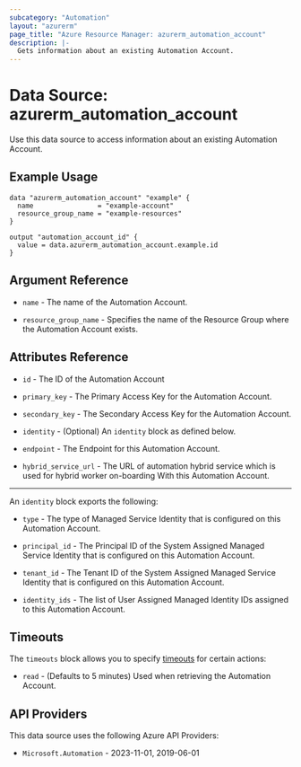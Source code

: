 ```yaml
---
subcategory: "Automation"
layout: "azurerm"
page_title: "Azure Resource Manager: azurerm_automation_account"
description: |-
  Gets information about an existing Automation Account.
---
```


# Data Source: azurerm_automation_account

Use this data source to access information about an existing Automation Account.

## Example Usage

```hcl
data "azurerm_automation_account" "example" {
  name                = "example-account"
  resource_group_name = "example-resources"
}

output "automation_account_id" {
  value = data.azurerm_automation_account.example.id
}
```

## Argument Reference

* `name` - The name of the Automation Account.

* `resource_group_name` - Specifies the name of the Resource Group where the Automation Account exists.

## Attributes Reference

* `id` - The ID of the Automation Account

* `primary_key` - The Primary Access Key for the Automation Account.

* `secondary_key` - The Secondary Access Key for the Automation Account.

* `identity` - (Optional) An `identity` block as defined below.

* `endpoint` - The Endpoint for this Automation Account.

* `hybrid_service_url` - The URL of automation hybrid service which is used for hybrid worker on-boarding With this Automation Account.

---

An `identity` block exports the following:

* `type` - The type of Managed Service Identity that is configured on this Automation Account.

* `principal_id` - The Principal ID of the System Assigned Managed Service Identity that is configured on this Automation Account.

* `tenant_id` - The Tenant ID of the System Assigned Managed Service Identity that is configured on this Automation Account.

* `identity_ids` - The list of User Assigned Managed Identity IDs assigned to this Automation Account.

## Timeouts

The `timeouts` block allows you to specify [timeouts](https://www.terraform.io/language/resources/syntax#operation-timeouts) for certain actions:

* `read` - (Defaults to 5 minutes) Used when retrieving the Automation Account.

## API Providers
<!-- This section is generated, changes will be overwritten -->
This data source uses the following Azure API Providers:

* `Microsoft.Automation` - 2023-11-01, 2019-06-01
